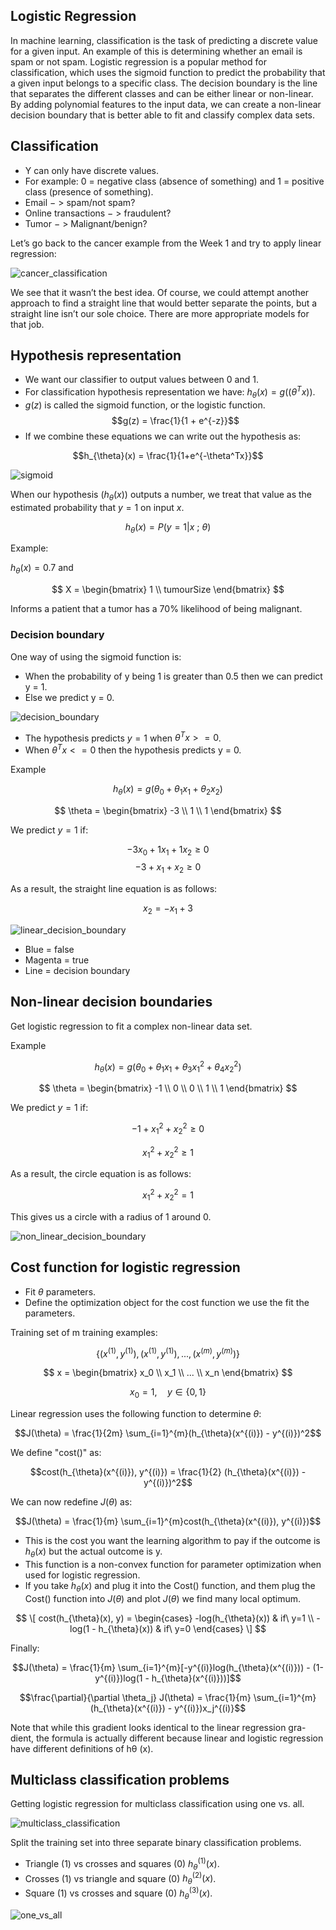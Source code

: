 ## Logistic Regression
In machine learning, classification is the task of predicting a discrete value for a given input. An example of this is determining whether an email is spam or not spam. Logistic regression is a popular method for classification, which uses the sigmoid function to predict the probability that a given input belongs to a specific class. The decision boundary is the line that separates the different classes and can be either linear or non-linear. By adding polynomial features to the input data, we can create a non-linear decision boundary that is better able to fit and classify complex data sets.

## Classification
* Y can only have discrete values.
* For example: 0 = negative class (absence of something) and 1 = positive
class (presence of something).
* Email − > spam/not spam?
* Online transactions − > fraudulent?
* Tumor − > Malignant/benign?

Let’s go back to the cancer example from the Week 1 and try to apply linear regression:

![cancer_classification](https://user-images.githubusercontent.com/37275728/201496614-36ec47d4-437e-4d25-82bf-27289489a5a7.png)

We see that it wasn’t the best idea. Of course, we could attempt another approach to find a straight line that would better separate the points, but a straight line isn’t our sole choice. There are more appropriate models for that job.

## Hypothesis representation
* We want our classifier to output values between 0 and 1.
* For classification hypothesis representation we have: $h_{\theta}(x) = g((\theta^Tx))$.
* $g(z)$ is called the sigmoid function, or the logistic function.
        $$g(z) = \frac{1}{1 + e^{-z}}$$
* If we combine these equations we can write out the hypothesis as:

$$h_{\theta}(x) = \frac{1}{1+e^{-\theta^Tx}}$$

![sigmoid](https://user-images.githubusercontent.com/37275728/201496643-38a45685-61a5-4af4-bf24-2acaa22ef1ff.png)

When our hypothesis $(h_{\theta}(x))$ outputs a number, we treat that value as the estimated probability that $y=1$ on input $x$.

$$h_{\theta}(x) = P(y=1|x\ ;\ \theta)$$

Example:

$h_{\theta}(x) = 0.7$ and

$$
  X = \begin{bmatrix}
    1          \\
    tumourSize
  \end{bmatrix}
$$

Informs a patient that a tumor has a $70\%$ likelihood of being malignant.

### Decision boundary
One way of using the sigmoid function is:

* When the probability of y being 1 is greater than 0.5 then we can predict y = 1.
* Else we predict y = 0.

![decision_boundary](https://github.com/djeada/Stanford-Machine-Learning/blob/main/slides/resources/decision_boundary.png)

* The hypothesis predicts $y = 1$ when $\theta^T  x >= 0$.
* When $\theta^T x <= 0$ then the hypothesis predicts y = 0.

Example

$$h_{\theta}(x) = g(\theta_0 + \theta_1x_1 + \theta_2x_2)$$

$$
  \theta = \begin{bmatrix}
    -3 \\
    1  \\
    1
  \end{bmatrix}
$$

We predict $y = 1$ if:

$$-3x_0 + 1x_1 + 1x_2 \geq 0$$
$$-3 + x_1 + x_2 \geq 0$$

As a result, the straight line equation is as follows:

$$x_2 = -x_1 + 3$$

![linear_decision_boundary](https://github.com/djeada/Stanford-Machine-Learning/blob/main/slides/resources/linear_decision_boundary.png)

* Blue = false
* Magenta = true
* Line = decision boundary

## Non-linear decision boundaries
Get logistic regression to fit a complex non-linear data set.

Example

$$h_{\theta}(x) = g(\theta_0 + \theta_1x_1 + \theta_3x_1^2 + \theta_4x_2^2)$$

$$
  \theta = \begin{bmatrix}
    -1 \\
    0  \\
    0  \\
    1  \\
    1
  \end{bmatrix}
$$

We predict $y = 1$ if:

$$-1 + x_1^2 + x_2^2 \geq 0$$

$$x_1^2 + x_2^2 \geq 1$$

As a result, the circle equation is as follows:

$$x_1^2 + x_2^2 = 1$$

This gives us a circle with a radius of 1 around 0.

![non_linear_decision_boundary](https://github.com/djeada/Stanford-Machine-Learning/blob/main/slides/resources/non_linear_decision_boundary.png)

## Cost function for logistic regression
* Fit $\theta$ parameters.
* Define the optimization object for the cost function we use the fit the parameters.

Training set of m training examples:

$$\{(x^{(1)}, y^{(1)}), (x^{(1)}, y^{(1)}), ..., (x^{(m)}, y^{(m)})\}$$

$$  
x = \begin{bmatrix}
    x_0 \\
    x_1 \\
    ... \\
    x_n
  \end{bmatrix}
$$

$$x_0 =1,\quad y \in \{0,1\}$$

Linear regression uses the following function to determine $\theta$:

$$J(\theta) = \frac{1}{2m} \sum_{i=1}^{m}(h_{\theta}(x^{(i)}) - y^{(i)})^2$$

We define "cost()" as:

$$cost(h_{\theta}(x^{(i)}), y^{(i)}) = \frac{1}{2} (h_{\theta}(x^{(i)}) - y^{(i)})^2$$

We can now redefine $J(\theta)$ as:

$$J(\theta) = \frac{1}{m} \sum_{i=1}^{m}cost(h_{\theta}(x^{(i)}), y^{(i)})$$

* This is the cost you want the learning algorithm to pay if the outcome is $h_{\theta}(x)$ but the actual outcome is y.
* This function is a non-convex function for parameter optimization when used for logistic regression.
* If you take $h_{\theta}(x)$ and plug it into the Cost() function, and them plug the Cost() function into $J(\theta)$ and plot $J(\theta)$ we find many local optimum.

$$
\[ cost(h_{\theta}(x), y) = \begin{cases}
    -log(h_{\theta}(x))     & if\ y=1 \\
    -log(1 - h_{\theta}(x)) & if\ y=0
  \end{cases}
\]
$$

Finally:

$$J(\theta) = \frac{1}{m} \sum_{i=1}^{m}[-y^{(i)}log(h_{\theta}(x^{(i)})) - (1-y^{(i)})log(1 - h_{\theta}(x^{(i)}))]$$

$$\frac{\partial}{\partial \theta_j} J(\theta) = \frac{1}{m} \sum_{i=1}^{m} (h_{\theta}(x^{(i)}) - y^{(i)})x_j^{(i)}$$

Note that while this gradient looks identical to the linear regression gra-
dient, the formula is actually different because linear and logistic regression
have different definitions of hθ (x).

## Multiclass classification problems
Getting logistic regression for multiclass classification using one vs. all.

![multiclass_classification](https://github.com/djeada/Stanford-Machine-Learning/blob/main/slides/resources/multiclass_classification.png)

Split the training set into three separate binary classification problems.

* Triangle (1) vs crosses and squares (0) $h_{\theta}^{(1)}(x)$.
* Crosses (1) vs triangle and square (0) $h_{\theta}^{(2)}(x)$.
* Square (1) vs crosses and square (0) $h_{\theta}^{(3)}(x)$.

![one_vs_all](https://github.com/djeada/Stanford-Machine-Learning/blob/main/slides/resources/one_vs_all.png)
